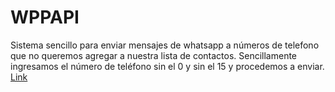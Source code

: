 # WPPAPI
Sistema sencillo para enviar mensajes de whatsapp a números de telefono que no queremos agregar a nuestra lista de contactos.
Sencillamente ingresamos el número de teléfono sin el 0 y sin el 15 y procedemos a enviar.  
[Link](https://frenchiveruti.github.io/wppapi/)